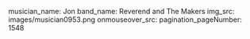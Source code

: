 musician_name: Jon
band_name: Reverend and The Makers
img_src: images/musician0953.png
onmouseover_src: 
pagination_pageNumber: 1548